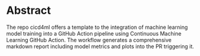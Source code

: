 # Abstract
The repo cicd4ml offers a template to the integration of machine learning model training into a GitHub Action pipeline using Continuous Machine Learning GitHub Action. The workflow generates a comprehensive markdown report including model metrics and plots into the PR triggering it.
